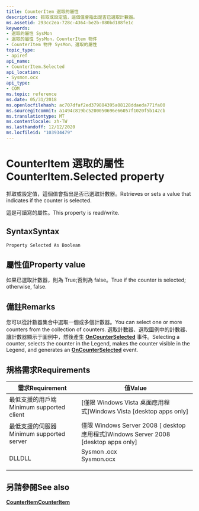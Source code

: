 ```yaml
---
title: CounterItem 選取的屬性
description: 抓取或設定值，這個值會指出是否已選取計數器。
ms.assetid: 293cc2ea-728c-4364-be2b-080bd188fe1c
keywords:
- 選取的屬性 SysMon
- 選取的屬性 SysMon，CounterItem 物件
- CounterItem 物件 SysMon，選取的屬性
topic_type:
- apiref
api_name:
- CounterItem.Selected
api_location:
- Sysmon.ocx
api_type:
- COM
ms.topic: reference
ms.date: 05/31/2018
ms.openlocfilehash: ac707dfaf2ed379884395a08128ddaeda771fa00
ms.sourcegitcommit: a1494c819bc5200050696e66057f1020f5b142cb
ms.translationtype: MT
ms.contentlocale: zh-TW
ms.lasthandoff: 12/12/2020
ms.locfileid: "103934479"
---
```

# <a name="counteritemselected-property"></a><span data-ttu-id="b7d94-106">CounterItem 選取的屬性</span><span class="sxs-lookup"><span data-stu-id="b7d94-106">CounterItem.Selected property</span></span>

<span data-ttu-id="b7d94-107">抓取或設定值，這個值會指出是否已選取計數器。</span><span class="sxs-lookup"><span data-stu-id="b7d94-107">Retrieves or sets a value that indicates if the counter is selected.</span></span>

<span data-ttu-id="b7d94-108">這是可讀寫的屬性。</span><span class="sxs-lookup"><span data-stu-id="b7d94-108">This property is read/write.</span></span>

## <a name="syntax"></a><span data-ttu-id="b7d94-109">Syntax</span><span class="sxs-lookup"><span data-stu-id="b7d94-109">Syntax</span></span>


```VB
Property Selected As Boolean
```



## <a name="property-value"></a><span data-ttu-id="b7d94-110">屬性值</span><span class="sxs-lookup"><span data-stu-id="b7d94-110">Property value</span></span>

<span data-ttu-id="b7d94-111">如果已選取計數器，則為 True;否則為 false。</span><span class="sxs-lookup"><span data-stu-id="b7d94-111">True if the counter is selected; otherwise, false.</span></span>

## <a name="remarks"></a><span data-ttu-id="b7d94-112">備註</span><span class="sxs-lookup"><span data-stu-id="b7d94-112">Remarks</span></span>

<span data-ttu-id="b7d94-113">您可以從計數器集合中選取一個或多個計數器。</span><span class="sxs-lookup"><span data-stu-id="b7d94-113">You can select one or more counters from the collection of counters.</span></span> <span data-ttu-id="b7d94-114">選取計數器、選取圖例中的計數器、讓計數器顯示于圖例中，然後產生 [**OnCounterSelected**](-systemmonitor-oncounterselected.md) 事件。</span><span class="sxs-lookup"><span data-stu-id="b7d94-114">Selecting a counter, selects the counter in the Legend, makes the counter visible in the Legend, and generates an [**OnCounterSelected**](-systemmonitor-oncounterselected.md) event.</span></span>

## <a name="requirements"></a><span data-ttu-id="b7d94-115">規格需求</span><span class="sxs-lookup"><span data-stu-id="b7d94-115">Requirements</span></span>



| <span data-ttu-id="b7d94-116">需求</span><span class="sxs-lookup"><span data-stu-id="b7d94-116">Requirement</span></span> | <span data-ttu-id="b7d94-117">值</span><span class="sxs-lookup"><span data-stu-id="b7d94-117">Value</span></span> |
|-------------------------------------|---------------------------------------------------------------------------------------|
| <span data-ttu-id="b7d94-118">最低支援的用戶端</span><span class="sxs-lookup"><span data-stu-id="b7d94-118">Minimum supported client</span></span><br/> | <span data-ttu-id="b7d94-119">\[僅限 Windows Vista 桌面應用程式\]</span><span class="sxs-lookup"><span data-stu-id="b7d94-119">Windows Vista \[desktop apps only\]</span></span><br/>                                        |
| <span data-ttu-id="b7d94-120">最低支援的伺服器</span><span class="sxs-lookup"><span data-stu-id="b7d94-120">Minimum supported server</span></span><br/> | <span data-ttu-id="b7d94-121">僅限 Windows Server 2008 \[ desktop 應用程式\]</span><span class="sxs-lookup"><span data-stu-id="b7d94-121">Windows Server 2008 \[desktop apps only\]</span></span><br/>                                  |
| <span data-ttu-id="b7d94-122">DLL</span><span class="sxs-lookup"><span data-stu-id="b7d94-122">DLL</span></span><br/>                      | <dl> <span data-ttu-id="b7d94-123"><dt>Sysmon .ocx</dt></span><span class="sxs-lookup"><span data-stu-id="b7d94-123"><dt>Sysmon.ocx</dt></span></span> </dl> |



## <a name="see-also"></a><span data-ttu-id="b7d94-124">另請參閱</span><span class="sxs-lookup"><span data-stu-id="b7d94-124">See also</span></span>

<dl> <dt>

[<span data-ttu-id="b7d94-125">**CounterItem**</span><span class="sxs-lookup"><span data-stu-id="b7d94-125">**CounterItem**</span></span>](counteritem.md)
</dt> </dl>

 

 





